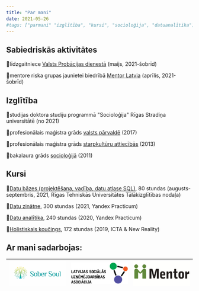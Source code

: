 ```yaml
---
title: "Par mani"
date: 2021-05-26
#tags: ["parmani" "izglītība", "kursi", "socioloģija", "datuanalītika"]
---
```



## Sabiedriskās aktivitātes

🔹līdzgaitniece [Valsts Probācijas dienestā](https://www.vpd.gov.lv/lv) (maijs, 2021-šobrīd)

🔹mentore riska grupas jaunietei biedrībā [Mentor Latvia](https://mentor.lv/) (aprīlis, 2021-šobrīd)


## Izglītība

🔹studijas doktora studiju programmā "Socioloģija" Rīgas Stradiņa universitātē (no 2021) 

🔹profesionālais maģistra grāds [valsts pārvaldē](https://drive.google.com/file/d/1i17aAyS8kfWV12pCmjRIeVRBS1iRo0mr/view?usp=sharing) (2017)

🔹profesionālais maģistra grāds [starpkultūru attiecībās](https://drive.google.com/file/d/1Hkr1PEl0q2Nd7d4b5-uOO8cM1X0vba3X/view?usp=sharing) (2013)

🔹bakalaura grāds [socioloģijā](https://drive.google.com/file/d/1lDruXppcwq72QqCL9n600dPGEeuAqHHy/view?usp=sharing) (2011)


## Kursi

🔹[Datu bāzes (projektēšana, vadība, datu atlase SQL)](https://www.rtu.lv/writable/public_files/RTU_datu_bazes_projektesana_vadiba_datu_atlase_sql_.pdf), 80 stundas (augusts-septembris, 2021, Rīgas Tehniskās Universitātes Tālākizglītības nodaļa)

🔹[Datu zinātne](https://drive.google.com/file/d/1DQS-eZEieHUnA99e_FdHJNrSYZDA0g-X/view?usp=sharing), 300 stundas (2021, Yandex Practicum)

🔹[Datu analītika](https://drive.google.com/file/d/1bFek9US4sUYHL0GJPBk4dqB_B7aL3yPn/view?usp=sharing), 240 stundas (2020, Yandex Practicum)

🔹[Holistiskais koučings](https://drive.google.com/file/d/19UKZyOxjpATDPK_fZ1G90LN79Q0Mrseh/view?usp=sharing), 172 stundas (2019, ICTA & New Reality) 

## Ar mani sadarbojas: 

[<img src="SoberSoul.jpg" width="300"/>](SoberSoul.jpg) | [<img src="lsua.png" width="300"/>](lsua.png) | [<img src="Mentor.jpg" width="300"/>](Mentor.jpg)
-------|-----------------------------------|------------------
  




